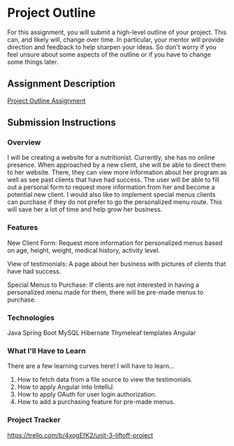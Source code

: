 # Project Outline
For this assignment, you will submit a high-level outline of your project. This can, and likely will, change over time. In particular, your mentor will provide direction and feedback to help sharpen your ideas. So don't worry if you feel unsure about some aspects of the outline or if you have to change some things later.

## Assignment Description
[Project Outline Assignment](https://education.launchcode.org/liftoff/modules/assignments/project-outline)

## Submission Instructions

### Overview
I will be creating a website for a nutritionist. Currently, she has
no online presence.  When approached by a new client, she will be able to direct them to her website. There,
they can view more information about her program as well as see
past clients that have had success. The user will be able to fill
out a personal form to request more information from her and become
a potential new client.  I would also like to implement special
menus clients can purchase if they do not prefer to go the 
personalized menu route. This will save her a lot of time and help
grow her business. 

### Features
New Client Form: Request more information for personalized menus 
based on age, height, weight, medical history, activity level. 

View of testimonials: A page about her business with pictures of
clients that have had success. 

Special Menus to Purchase: If clients are not interested in having 
a personalized menu made for them, there will be pre-made menus to 
purchase.

### Technologies
Java
Spring Boot
MySQL
Hibernate
Thymeleaf templates
Angular

### What I'll Have to Learn
There are a few learning curves here! I will have to learn...
1) How to fetch data from a file source to 
view the testimonials.  
2) How to apply Angular into IntelliJ. 
3) How to apply OAuth for user login authorization. 
4) How to add a purchasing feature for pre-made menus. 

### Project Tracker
https://trello.com/b/4xogEfK2/unit-3-liftoff-project
